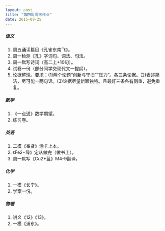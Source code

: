 ```yaml
---
layout: post
title: "第四周周末作业"
date: 2015-09-25
---
```


##### 语文

1. 周五诵读篇目《孔雀东南飞》。
2. 周一检测《孔》字词句、词法、句法。
3. 周一默写诗词（高二上+10句）。
4. 试卷一份（部分同学交现代文一提纲）。
5. 论据整理。要求：(1)两个论题“创新与守旧”“压力”。各三条论据。(2)表述简洁，尽可能一两句话。(3)论据尽量新颖独特。且最好三条各有侧重，避免重复。

##### 数学

1. 《一点通》数学期望。
2. 练习卷。


##### 英语

1. 二模《奉贤》涂卡上本。
2. 《Fe2+绿》定从做完（做书上）。
3. 周一默写《Cu2+蓝》M4-9翻译。


##### 化学

1. 一模《长宁》。
2. 学案一份。


##### 物理

1. 讲义《12》《13》。
2. 一模《浦东》。
